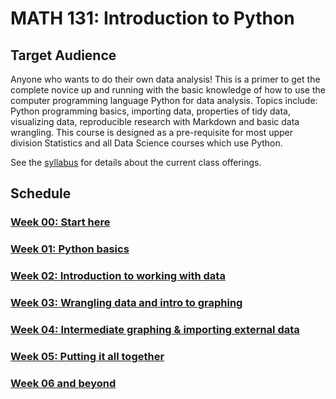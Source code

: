 # MATH 131: Introduction to Python

## Target Audience

Anyone who wants to do their own data analysis! This is a primer to
get the complete novice up and running with the basic knowledge of how
to use the computer programming language Python for data
analysis. Topics include: Python programming basics, importing data,
properties of tidy data, visualizing data, reproducible research with
Markdown and basic data wrangling. This course is designed as a
pre-requisite for most upper division Statistics and all Data Science
courses which use Python.

See the [syllabus](syllabus.md) for details about the current class offerings.

## Schedule

### [Week 00: Start here](week-00.md)

### [Week 01: Python basics](week-01.md)

### [Week 02: Introduction to working with data](week-02.md)

### [Week 03: Wrangling data and intro to graphing](week-03.md)

### [Week 04: Intermediate graphing & importing external data](week-04.md)

### [Week 05: Putting it all together](week-05.md)

### [Week 06 and beyond](and-beyond.md)
